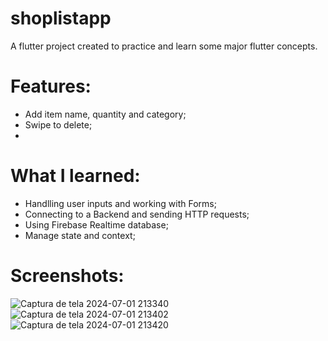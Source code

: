 # shoplistapp

A flutter project created to practice and learn some major flutter concepts.

# Features:
- Add item name, quantity and category;
- Swipe to delete;
- 

# What I learned:

- Handlling user inputs and working with Forms;
- Connecting to a Backend and sending HTTP requests;
- Using Firebase Realtime database;
- Manage state and context;

# Screenshots: 
![Captura de tela 2024-07-01 213340](https://github.com/davileao/shoplistapp/assets/105323415/3d57498b-b3c9-4ee7-8abb-45d5ca022a72)
![Captura de tela 2024-07-01 213402](https://github.com/davileao/shoplistapp/assets/105323415/0c2b076f-70f3-4288-b15c-e4bfdb72a579)
![Captura de tela 2024-07-01 213420](https://github.com/davileao/shoplistapp/assets/105323415/acd97a27-a046-4258-94d7-38a23058e9f8)
